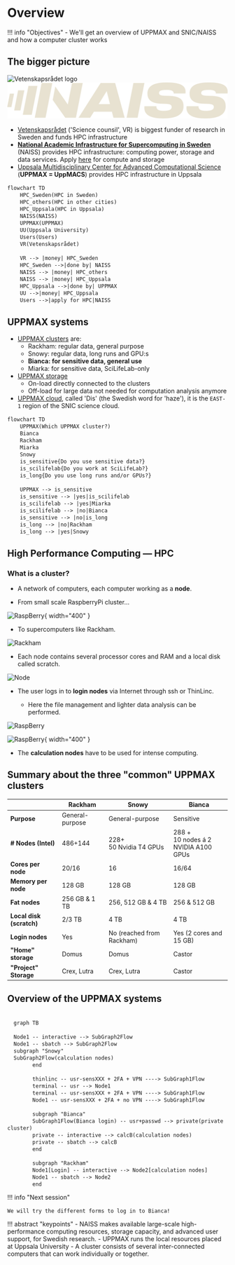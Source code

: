 # Overview

!!! info "Objectives"
    - We'll get an overview of UPPMAX and SNIC/NAISS and how a computer cluster works


## The bigger picture

![Vetenskapsrådet logo](vr_logo_128_x_154)
![NAISS logo](./img/naiss_logo.png)

- [Vetenskapsrådet](https://www.vr.se) ('Science counsil', VR) is biggest funder
  of research in Sweden and funds HPC infrastructure
- [**National Academic Infrastructure for Supercomputing in Sweden**](https://www.naiss.se/) (NAISS) provides HPC infrastructure: computing power, storage and data services. Apply [here](https://www.naiss.se//#application-rounds-for-compute-and-storage-resources) for compute and storage
- [Uppsala Multidisciplinary Center for Advanced Computational Science](https://www.uppmax.uu.se/) (**UPPMAX = UppMACS**) provides HPC infrastructure in Uppsala

```mermaid
flowchart TD
    HPC_Sweden(HPC in Sweden)
    HPC_others(HPC in other cities)
    HPC_Uppsala(HPC in Uppsala)
    NAISS(NAISS)
    UPPMAX(UPPMAX)
    UU(Uppsala University)
    Users(Users)
    VR(Vetenskapsrådet)

    VR --> |money| HPC_Sweden
    HPC_Sweden -->|done by| NAISS
    NAISS --> |money| HPC_others
    NAISS --> |money| HPC_Uppsala
    HPC_Uppsala -->|done by| UPPMAX
    UU -->|money| HPC_Uppsala
    Users -->|apply for HPC|NAISS
```

## UPPMAX systems

- [UPPMAX clusters](https://www.uppmax.uu.se/resources/systems/) are:
    - Rackham: regular data, general purpose
    - Snowy: regular data, long runs and GPU:s
    - **Bianca: for sensitive data, general use**
    - Miarka: for sensitive data, SciLifeLab-only
- [UPPMAX storage](https://www.uppmax.uu.se/resources/systems/storage-systems/)
    - On-load directly connected to the clusters
    - Off-load for large data not needed for computation analysis anymore
- [UPPMAX cloud](https://www.uppmax.uu.se/resources/systems/the-uppmax-cloud/),
      called 'Dis' (the Swedish word for 'haze'), it is
      the `EAST-1` region of the SNIC science cloud. 

```
flowchart TD
    UPPMAX(Which UPPMAX cluster?)
    Bianca
    Rackham
    Miarka
    Snowy
    is_sensitive{Do you use sensitive data?}
    is_scilifelab{Do you work at SciLifeLab?}
    is_long{Do you use long runs and/or GPUs?}

    UPPMAX --> is_sensitive 
    is_sensitive --> |yes|is_scilifelab
    is_scilifelab --> |yes|Miarka
    is_scilifelab --> |no|Bianca
    is_sensitive --> |no|is_long
    is_long --> |no|Rackham
    is_long --> |yes|Snowy
```

## High Performance Computing — HPC

### What is a cluster?

- A network of computers, each computer working as a **node**.

- From small scale RaspberryPi cluster... 
     
![RaspBerry](./img/IMG_5111.jpeg){ width="400" }

- To supercomputers like Rackham.

![Rackham](./img/uppmax-light2.jpg)

- Each node contains several processor cores and RAM and a local disk called scratch.

![Node](./img/node.png)

- The user logs in to **login nodes** via Internet through ssh or ThinLinc.

  - Here the file management and lighter data analysis can be performed.

![RaspBerry](./img/nodes.png)

![RaspBerry](./img/Bild1.png){ width="400" }

- The **calculation nodes** have to be used for intense computing. 

## Summary about the three "common" UPPMAX clusters

| |Rackham|Snowy|Bianca|
|-------|-----|------|---|
|**Purpose**|General-purpose|General-purpose|Sensitive|
|**#  Nodes (Intel)**|486+144|228+ <br>50 Nvidia T4 GPUs|288 +  <br>10 nodes á 2 <br>NVIDIA A100 GPUs|
|**Cores per node**|20/16|16|16/64|
|**Memory per node**|128 GB|128 GB|128 GB
|**Fat nodes**|256 GB & 1 TB| 256, 512 GB & 4 TB| 256 & 512 GB|
|**Local disk (scratch)**|2/3 TB| 4 TB| 4 TB |
|**Login nodes**|Yes| No (reached from Rackham)|Yes (2 cores and 15 GB)|
|**"Home" storage**|Domus|Domus|Castor|
|**"Project" Storage**|Crex, Lutra|Crex, Lutra|Castor|

## Overview of the UPPMAX systems

```mermaid

  graph TB

  Node1 -- interactive --> SubGraph2Flow
  Node1 -- sbatch --> SubGraph2Flow
  subgraph "Snowy"
  SubGraph2Flow(calculation nodes) 
        end

        thinlinc -- usr-sensXXX + 2FA + VPN ----> SubGraph1Flow
        terminal -- usr --> Node1
        terminal -- usr-sensXXX + 2FA + VPN ----> SubGraph1Flow
        Node1 -- usr-sensXXX + 2FA + no VPN ----> SubGraph1Flow
        
        subgraph "Bianca"
        SubGraph1Flow(Bianca login) -- usr+passwd --> private(private cluster)
        private -- interactive --> calcB(calculation nodes)
        private -- sbatch --> calcB
        end

        subgraph "Rackham"
        Node1[Login] -- interactive --> Node2[calculation nodes]
        Node1 -- sbatch --> Node2
        end
```

!!! info "Next session"

    We will try the different forms to log in to Bianca!


!!! abstract "keypoints"
    - NAISS makes available large-scale high-performance computing resources, storage capacity, and advanced user support, for Swedish research. 
    - UPPMAX runs the local resources placed at Uppsala University
    - A cluster consists of several inter-connected computers that can work individually or together.


